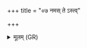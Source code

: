 +++
title = "०७ नमस् ते ऽस्त्व्"

+++
<details><summary>मूलम् (GR)</summary>

नमस् ते ऽस्त्व् असमृद्धे  
मा मां पुरोधिं कृणुथाः ।  
वेद त्वाहं निमीवन्तीं  
नितुदन्तीम् अराते  
मर्त्यान् मर्त्येभ्यो अधि निर्वदन्तीम् ॥
</details>